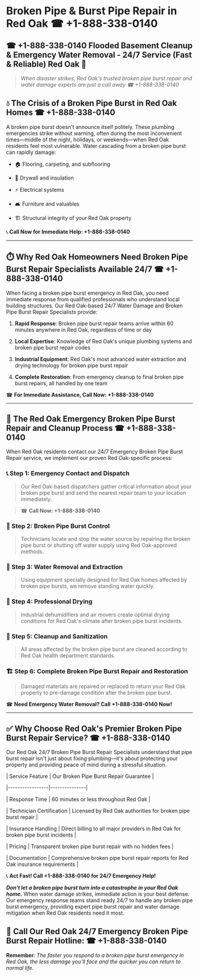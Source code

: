 # Broken Pipe & Burst Pipe Repair in Red Oak ☎ +1-888-338-0140  
## ☎ +1-888-338-0140 Flooded Basement Cleanup & Emergency Water Removal - 24/7 Service (Fast & Reliable) Red Oak 🚨  

> *When disaster strikes, Red Oak's trusted broken pipe burst repair and water damage experts are just a call away ☎ +1-888-338-0140*  

## 💧 The Crisis of a Broken Pipe Burst in Red Oak Homes ☎ +1-888-338-0140  

A broken pipe burst doesn't announce itself politely. These plumbing emergencies strike without warning, often during the most inconvenient times—middle of the night, holidays, or weekends—when Red Oak residents feel most vulnerable. Water cascading from a broken pipe burst can rapidly damage:  

* 🏠 Flooring, carpeting, and subflooring  
* 🧱 Drywall and insulation  
* ⚡ Electrical systems  
* 🛋️ Furniture and valuables  
* 🏗️ Structural integrity of your Red Oak property  

📞 **Call Now for Immediate Help: +1-888-338-0140**  

---  

## ⏱️ Why Red Oak Homeowners Need Broken Pipe Burst Repair Specialists Available 24/7 ☎ +1-888-338-0140  

When facing a broken pipe burst emergency in Red Oak, you need immediate response from qualified professionals who understand local building structures. Our Red Oak-based 24/7 Water Damage and Broken Pipe Burst Repair Specialists provide:  

1. **Rapid Response**: Broken pipe burst repair teams arrive within 60 minutes anywhere in Red Oak, regardless of time or day  
2. **Local Expertise**: Knowledge of Red Oak's unique plumbing systems and broken pipe burst repair codes  
3. **Industrial Equipment**: Red Oak's most advanced water extraction and drying technology for broken pipe burst repair  
4. **Complete Restoration**: From emergency cleanup to final broken pipe burst repairs, all handled by one team  

☎ **For Immediate Assistance, Call Now: +1-888-338-0140**  

---  

## 🔧 The Red Oak Emergency Broken Pipe Burst Repair and Cleanup Process ☎ +1-888-338-0140  

When Red Oak residents contact our 24/7 Emergency Broken Pipe Burst Repair service, we implement our proven Red Oak-specific process:  

### 📞 Step 1: Emergency Contact and Dispatch  
> Our Red Oak-based dispatchers gather critical information about your broken pipe burst and send the nearest repair team to your location immediately.  
> ☎ **Call Now: +1-888-338-0140**  

### 🚿 Step 2: Broken Pipe Burst Control  
> Technicians locate and stop the water source by repairing the broken pipe burst or shutting off water supply using Red Oak-approved methods.  

### 🌊 Step 3: Water Removal and Extraction  
> Using equipment specially designed for Red Oak homes affected by broken pipe bursts, we remove standing water quickly.  

### 💨 Step 4: Professional Drying  
> Industrial dehumidifiers and air movers create optimal drying conditions for Red Oak's climate after broken pipe burst incidents.  

### 🧼 Step 5: Cleanup and Sanitization  
> All areas affected by the broken pipe burst are cleaned according to Red Oak health department standards.  

### 🏗️ Step 6: Complete Broken Pipe Burst Repair and Restoration  
> Damaged materials are repaired or replaced to return your Red Oak property to pre-damage condition after the broken pipe burst.  

☎ **Need Emergency Water Removal? Call +1-888-338-0140 Now!**  

---  

## ✅ Why Choose Red Oak's Premier Broken Pipe Burst Repair Service? ☎ +1-888-338-0140  

Our Red Oak 24/7 Broken Pipe Burst Repair Specialists understand that pipe burst repair isn't just about fixing plumbing—it's about protecting your property and providing peace of mind during a stressful situation.  

| Service Feature | Our Broken Pipe Burst Repair Guarantee |  
|-----------------|---------------|  
| Response Time | 60 minutes or less throughout Red Oak |  
| Technician Certification | Licensed by Red Oak authorities for broken pipe burst repair |  
| Insurance Handling | Direct billing to all major providers in Red Oak for broken pipe burst incidents |  
| Pricing | Transparent broken pipe burst repair with no hidden fees |  
| Documentation | Comprehensive broken pipe burst repair reports for Red Oak insurance requirements |  

📞 **Act Fast! Call +1-888-338-0140 for 24/7 Emergency Help!**  

***Don't let a broken pipe burst turn into a catastrophe in your Red Oak home.*** When water damage strikes, immediate action is your best defense. Our emergency response teams stand ready 24/7 to handle any broken pipe burst emergency, providing expert pipe burst repair and water damage mitigation when Red Oak residents need it most.  

## 📱 Call Our Red Oak 24/7 Emergency Broken Pipe Burst Repair Hotline: ☎ +1-888-338-0140  

**Remember**: *The faster you respond to a broken pipe burst emergency in Red Oak, the less damage you'll face and the quicker you can return to normal life.*